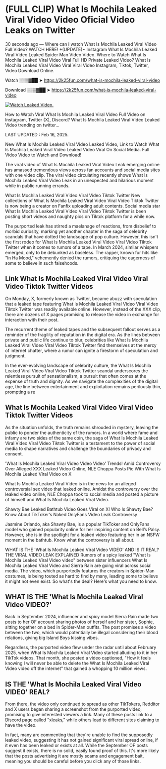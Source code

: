 # (FULL CLIP) What Is Mochila Leaked Viral Video Video Oficial Video Leaks on Twitter

30 seconds ago — Where can i watch What Is Mochila Leaked Viral Video Full Video? WATCH HERE! +(UPDATE)~ Instagram What Is Mochila Leaked Viral Video Leaked Spider Man Video Video. Where to Watch What Is Mochila Leaked Viral Video Viral Full HD Private Leaked Video? What Is Mochila Leaked Viral Video Viral Viral Video Instagram, Tiktok, Twitter, Video Download Online.

Watch ░░▒▓██ ➤ https://2k25fun.com/what-is-mochila-leaked-viral-video

Download ░░▒▓██ ➤ https://2k25fun.com/what-is-mochila-leaked-viral-video

[![Watch Leaked Video.](https://miro.medium.com/v2/resize:fit:828/format:webp/1*cilzJN44JGOrTw9NJCrNHA.gif "Watch Leaked Video")](https://2k25fun.com/what-is-mochila-leaked-viral-video)

How to Watch Viral What Is Mochila Leaked Viral Video Full Video on Instagram, Twitter (X), Discord? What Is Mochila Leaked Viral Video Leaked Video trending on twitter...

LAST UPDATED : Feb 16, 2025.

New What Is Mochila Leaked Viral Video Leaked Video, Link to Watch What Is Mochila Leaked Viral Video Leaked Video Viral On Social Media. Full Video Video to Watch and Download!

The viral video of What Is Mochila Leaked Viral Video Leak emerging online has amassed tremendous views across fan accounts and social media sites with one video clip. The viral video circulating recently shows What Is Mochila Leaked Viral Video Leak in an unexpected and hilarious moment while in public running errands.

What Is Mochila Leaked Viral Video Viral Video Tiktok Twitter New collections of What Is Mochila Leaked Viral Video Viral Video Tiktok Twitter is now being a creator on Fanfix uploading adult contents. Social media star What Is Mochila Leaked Viral Video Viral Video Tiktok Twitter is been posting short videos and naughty pics on Tiktok platform for a while now.

The purported leak has stirred a maelanage of reactions, from disbelief to morbid curiosity, marking yet another chapter in the saga of celebrity scandals that have dotted the landscape of pop culture. However, this isn't the first rodeo for What Is Mochila Leaked Viral Video Viral Video Tiktok Twitter when it comes to rumors of a tape. In March 2024, similar whispers emerged, only to be debunked as baseless. The rapper, known for hits like "In Ha Mood," vehemently denied the rumors, critiquing the eagerness of some to believe in such falsehoods.

## Link What Is Mochila Leaked Viral Video Viral Video Tiktok Twitter Videos

On Monday, X, formerly known as Twitter, became abuzz with speculation that a leaked tape featuring What Is Mochila Leaked Viral Video Viral Video Tiktok Twitter was readily available online. However, instead of the XXX clip, there are dozens of X pages promising to release the video in exchange for interaction with their post.

The recurrent theme of leaked tapes and the subsequent fallout serves as a reminder of the fragility of reputation in the digital era. As the lines between private and public life continue to blur, celebrities like What Is Mochila Leaked Viral Video Viral Video Tiktok Twitter find themselves at the mercy of internet chatter, where a rumor can ignite a firestorm of speculation and judgment.

In the ever-evolving landscape of celebrity culture, the What Is Mochila Leaked Viral Video Viral Video Tiktok Twitter scandal underscores the relentless pursuit of sensationalism, a pursuit that often comes at the expense of truth and dignity. As we navigate the complexities of the digital age, the line between entertainment and exploitation remains perilously thin, prompting a re

##  What Is Mochila Leaked Viral Video Viral Video Tiktok Twitter Videos

As the situation unfolds, the truth remains shrouded in mystery, leaving the public to ponder the authenticity of the rumors. In a world where fame and infamy are two sides of the same coin, the saga of What Is Mochila Leaked Viral Video Viral Video Tiktok Twitter is a testament to the power of social media to shape narratives and challenge the boundaries of privacy and consent.

'What Is Mochila Leaked Viral Video Video Video' Trends! Amid Controversy Over Alleged XXX Leaked Video Online, NLE Choppa Posts Pic With What Is Mochila Leaked Viral Video on X

What Is Mochila Leaked Viral Video is in the news for an alleged controversial sex video that leaked online. Amidst the controversy over the leaked video online, NLE Choppa took to social media and posted a picture of himself and What Is Mochila Leaked Viral Video.

Shawty Bae Leaked Bathtub Video Goes Viral on X! Who Is Shawty Bae? Know About TikToker’s Naked OnlyFans Video Leak Controversy

Jasmine Orlando, aka Shawty Bae, is a popular TikToker and OnlyFans model who gained popularity online for her inspiring content on Bell’s Palsy. However, she is in the spotlight for a leaked video featuring her in an NSFW moment in the bathtub. Know what the controversy is all about.

WHAT IS THE 'What Is Mochila Leaked Viral Video VIDEO' AND IS IT REAL? THE VIRAL VIDEO LEAK EXPLAINED Rumors of a spicy leaked "What Is Mochila Leaked Viral Video video" between sister influencers What Is Mochila Leaked Viral Video and Sierra Rain are going viral across social media. The video, which purportedly features the creators in Spider-Man costumes, is being touted as hard to find by many, leading some to believe it might not even exist. So what's the deal? Here's what you need to know.

## WHAT IS THE 'What Is Mochila Leaked Viral Video VIDEO?'

Back in September 2024, influencer and spicy model Sierra Rain made two posts to her OF account sharing photos of herself and her sister, Sophie, sitting together on a bed in Spider-Man outfits. The post promises a video between the two, which would potentially be illegal considering their blood relations, giving big Island Boys kissing vibes.

Regardless, the purported video flew under the radar until about February 2025, when What Is Mochila Leaked Viral Video started alluding to it in her TikTok videos. That month, she posted a video captioned, "How it feels knowing I will never be able to delete the What Is Mochila Leaked Viral Video video off the internet" that gained a whopping 10 million views.

## IS THE 'What Is Mochila Leaked Viral Video VIDEO' REAL?

From there, the video only continued to spread as other TikTokers, Redditor and X users began sharing a screenshot from the purported video, promising to give interested viewers a link. Many of these posts link to a Discord page called "xleaks," while others lead to different sites claiming to have the video.

In fact, many are commenting that they're unable to find the supposedly leaked video, suggesting it has not gained significant viral spread online, if it even has been leaked or exists at all. While the September OF posts suggest it exists, there is no solid, easily found proof of this. It's more likely that the posts advertising it are mostly scams and engagement bait, meaning you should be careful before you click any of those links.